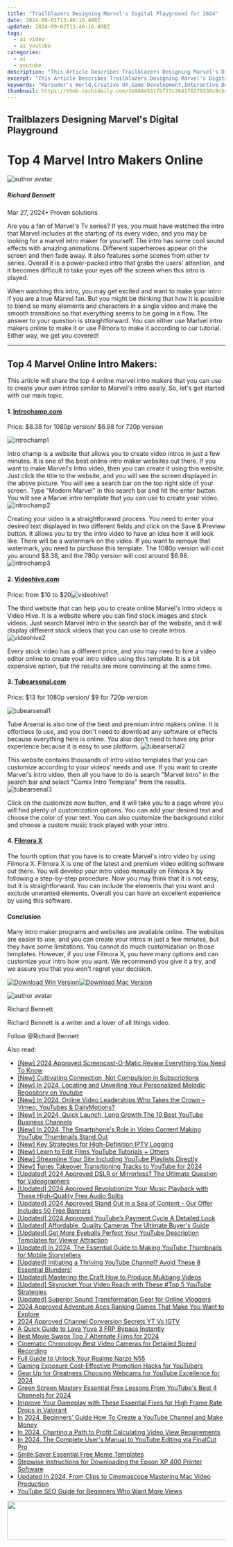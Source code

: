 ```yaml
---
title: "Trailblazers Designing Marvel's Digital Playground for 2024"
date: 2024-09-01T13:40:16.498Z
updated: 2024-09-02T13:40:16.498Z
tags:
  - ai video
  - ai youtube
categories:
  - ai
  - youtube
description: "This Article Describes Trailblazers Designing Marvel's Digital Playground for 2024"
excerpt: "This Article Describes Trailblazers Designing Marvel's Digital Playground for 2024"
keywords: "Marauder's World,Creative UX,Game Development,Interactive Design,VFX Innovation,Storytelling UI,Digital Playground"
thumbnail: https://thmb.techidaily.com/3b9684531fbf23c2641f6279330c8cba0c78b446e63ca3e1151548a8f471104b.jpg
---
```


## Trailblazers Designing Marvel's Digital Playground

# Top 4 Marvel Intro Makers Online

![author avatar](https://images.wondershare.com/filmora/article-images/richard-bennett.jpg)

##### Richard Bennett

 Mar 27, 2024• Proven solutions

Are you a fan of Marvel's Tv series? If yes, you must have watched the intro that Marvel includes at the starting of its every video, and you may be looking for a marvel intro maker for yourself. The intro has some cool sound effects with amazing animations. Different superheroes appear on the screen and then fade away. It also features some scenes from other tv series. Overall it is a power-packed intro that grabs the users' attention, and it becomes difficult to take your eyes off the screen when this intro is played.

When watching this intro, you may get excited and want to make your intro if you are a true Marvel fan. But you might be thinking that how it is possible to blend so many elements and characters in a single video and make the smooth transitions so that everything seems to be going in a flow. The answer to your question is straightforward. You can either use Marlvel intro makers online to make it or use Filmora to make it according to our tutorial. Either way, we get you covered!

---

## **Top 4 Marvel Online Intro Makers:**

This article will share the top 4 online marvel intro makers that you can use to create your own intros similar to Marvel's intro easily. So, let's get started with our main topic.

#### **1\.** [**Introchamp.com**](http://www.introchamp.com)

Price: $8.38 for 1080p version/ $6.98 for 720p version

 ![introchamp1](https://images.wondershare.com/filmora/article-images/introchamp1.png)

Intro champ is a website that allows you to create video intros in just a few minutes. It is one of the best online intro maker websites out there. If you want to make Marvel's Intro video, then you can create it using this website. Just click the title to the website, and you will see the screen displayed in the above picture. You will see a search bar on the top right side of your screen. Type "Modern Marvel" in this search bar and hit the enter button. You will see a Marvel intro template that you can use to create your video.![introchamp2](https://images.wondershare.com/filmora/article-images/introchamp2.png)

Creating your video is a straightforward process. You need to enter your desired text displayed in two different fields and click on the Save & Preview button. It allows you to try the intro video to have an idea how it will look like. There will be a watermark on the video. If you want to remove that watermark, you need to purchase this template. The 1080p version will cost you around $8.38, and the 780p version will cost around $6.98.![introchamp3](https://images.wondershare.com/filmora/article-images/introchamp3.png)

#### **2\.** [**Videohive.com**](https://videohive.net/)

Price: from $10 to $20![videohive1](https://images.wondershare.com/filmora/article-images/videohive1.png)

The third website that can help you to create online Marvel's intro videos is Video Hive. It is a website where you can find stock images and stock videos. Just search Marvel Intro in the search bar of the website, and it will display different stock videos that you can use to create intros. ![videohive2](https://images.wondershare.com/filmora/article-images/videohive2.png)

Every stock video has a different price, and you may need to hire a video editor online to create your intro video using this template. It is a bit expensive option, but the results are more convincing at the same time.

#### **3\.** [**Tubearsenal.com**](https://tubearsenal.com/)

Price: $13 for 1080p version/ $9 for 720p version

 ![tubearsenal1](https://images.wondershare.com/filmora/article-images/tubearsenal1.png)

Tube Arsenal is also one of the best and premium intro makers online. It is effortless to use, and you don't need to download any software or effects because everything here is online. You also don't need to have any prior experience because it is easy to use platform. ![tubearsenal2](https://images.wondershare.com/filmora/article-images/tubearsenal2.png)

This website contains thousands of intro video templates that you can customize according to your videos' needs and use. If you want to create Marvel's intro video, then all you have to do is search "Marvel Intro" in the search bar and select "Comix Intro Template" from the results.![tubearsenal3](https://images.wondershare.com/filmora/article-images/tubearsenal3.png)

Click on the customize now button, and it will take you to a page where you will find plenty of customization options. You can add your desired text and choose the color of your text. You can also customize the background color and choose a custom music track played with your intro.

#### **4\.** [**Filmora X**](https://tools.techidaily.com/wondershare/filmora/download/)

The fourth option that you have is to create Marvel's intro video by using Filmora X. Filmora X is one of the latest and premium video editing software out there. You will develop your intro video manually on Filmora X by following a step-by-step procedure. Now you may think that it is not easy, but it is straightforward. You can include the elements that you want and exclude unwanted elements. Overall you can have an excellent experience by using this software.

#### Conclusion

Many intro maker programs and websites are available online. The websites are easier to use, and you can create your intros in just a few minutes, but they have some limitations. You cannot do much customization on those templates. However, if you use Filmora X, you have many options and can customize your intro how you want. We recommend you give it a try, and we assure you that you won't regret your decision.

[![Download Win Version](https://images.wondershare.com/filmora/guide/download-btn-win.jpg)](https://tools.techidaily.com/wondershare/filmora/download/)[![Download Mac Version](https://images.wondershare.com/filmora/guide/download-btn-mac.jpg)](https://tools.techidaily.com/wondershare/filmora/download/)

![author avatar](https://images.wondershare.com/filmora/article-images/richard-bennett.jpg)

Richard Bennett

Richard Bennett is a writer and a lover of all things video.

Follow @Richard Bennett


<ins class="adsbygoogle"
     style="display:block"
     data-ad-format="autorelaxed"
     data-ad-client="ca-pub-7571918770474297"
     data-ad-slot="1223367746"></ins>



<ins class="adsbygoogle"
     style="display:block"
     data-ad-client="ca-pub-7571918770474297"
     data-ad-slot="8358498916"
     data-ad-format="auto"
     data-full-width-responsive="true"></ins>

<span class="atpl-alsoreadstyle">Also read:</span>
<div><ul>
<li><a href="https://screen-activity-recording.techidaily.com/new-2024-approved-screencast-o-matic-review-everything-you-need-to-know/"><u>[New] 2024 Approved  Screencast-O-Matic Review  Everything You Need To Know</u></a></li>
<li><a href="https://youtube-webster.techidaily.com/ultivating-connection-not-compulsion-in-subscriptions/"><u>[New] Cultivating Connection, Not Compulsion in Subscriptions</u></a></li>
<li><a href="https://youtube-tips.techidaily.com/n-2024-locating-and-unveiling-your-personalized-melodic-repository-on-youtube/"><u>[New] In 2024, Locating and Unveiling Your Personalized Melodic Repository on Youtube</u></a></li>
<li><a href="https://youtube-tips.techidaily.com/n-2024-online-video-leaderships-who-takes-the-crown-vimeo-youtubes-and-dailymotions/"><u>[New] In 2024, Online Video Leaderships  Who Takes the Crown – Vimeo, YouTubes & DailyMotions?</u></a></li>
<li><a href="https://youtube-tips.techidaily.com/n-2024-quick-launch-long-growth-the-10-best-youtube-business-channels/"><u>[New] In 2024, Quick Launch, Long Growth  The 10 Best YouTube Business Channels</u></a></li>
<li><a href="https://youtube-tips.techidaily.com/n-2024-the-smartphones-role-in-video-content-making-youtube-thumbnails-stand-out/"><u>[New] In 2024, The Smartphone's Role in Video Content  Making YouTube Thumbnails Stand Out</u></a></li>
<li><a href="https://screen-capture.techidaily.com/new-key-strategies-for-high-definition-iptv-logging/"><u>[New] Key Strategies for High-Definition IPTV Logging</u></a></li>
<li><a href="https://youtube-tips.techidaily.com/earn-to-edit-films-youtube-tutorials-plus-others/"><u>[New] Learn to Edit Films  YouTube Tutorials + Others</u></a></li>
<li><a href="https://youtube-tips.techidaily.com/treamline-your-site-including-youtube-playlists-directly/"><u>[New] Streamline Your Site  Including YouTube Playlists Directly</u></a></li>
<li><a href="https://youtube-tips.techidaily.com/unes-takeover-transitioning-tracks-to-youtube-for-2024/"><u>[New] Tunes Takeover  Transitioning Tracks to YouTube for 2024</u></a></li>
<li><a href="https://youtube-tips.techidaily.com/ed-2024-approved-dslr-or-mirrorless-the-ultimate-question-for-videographers/"><u>[Updated] 2024 Approved  DSLR or Mirrorless? The Ultimate Question for Videographers</u></a></li>
<li><a href="https://youtube-tips.techidaily.com/ed-2024-approved-revolutionize-your-music-playback-with-these-high-quality-free-audio-splits/"><u>[Updated] 2024 Approved  Revolutionize Your Music Playback with These High-Quality Free Audio Splits</u></a></li>
<li><a href="https://youtube-tips.techidaily.com/ed-2024-approved-stand-out-in-a-sea-of-content-our-offer-includes-50-free-banners/"><u>[Updated] 2024 Approved  Stand Out in a Sea of Content - Our Offer Includes 50 Free Banners</u></a></li>
<li><a href="https://youtube-tips.techidaily.com/ed-2024-approved-youtubes-payment-cycle-a-detailed-look/"><u>[Updated] 2024 Approved  YouTube’s Payment Cycle  A Detailed Look</u></a></li>
<li><a href="https://youtube-tips.techidaily.com/ed-affordable-quality-cameras-the-ultimate-buyers-guide/"><u>[Updated] Affordable, Quality Cameras  The Ultimate Buyer's Guide</u></a></li>
<li><a href="https://youtube-tips.techidaily.com/ed-get-more-eyeballs-perfect-your-youtube-description-templates-for-viewer-attraction/"><u>[Updated] Get More Eyeballs  Perfect Your YouTube Description Templates for Viewer Attraction</u></a></li>
<li><a href="https://youtube-tips.techidaily.com/ed-in-2024-the-essential-guide-to-making-youtube-thumbnails-for-mobile-storytellers/"><u>[Updated] In 2024, The Essential Guide to Making YouTube Thumbnails for Mobile Storytellers</u></a></li>
<li><a href="https://youtube-tips.techidaily.com/26454177-updated-initiating-a-thriving-youtube-channel-avoid-these-8-essential-blunders/"><u>[Updated] Initiating a Thriving YouTube Channel? Avoid These 8 Essential Blunders!</u></a></li>
<li><a href="https://youtube-tips.techidaily.com/ed-mastering-the-craft-how-to-produce-mukbang-videos/"><u>[Updated] Mastering the Craft  How to Produce Mukbang Videos</u></a></li>
<li><a href="https://youtube-tips.techidaily.com/ed-skyrocket-your-video-reach-with-these-top-5-youtube-strategies/"><u>[Updated] Skyrocket Your Video Reach with These #Top 5 YouTube Strategies</u></a></li>
<li><a href="https://youtube-tips.techidaily.com/ed-superior-sound-transformation-gear-for-online-vloggers/"><u>[Updated] Superior Sound Transformation Gear for Online Vloggers</u></a></li>
<li><a href="https://screen-recording.techidaily.com/2024-approved-adventure-aces-ranking-games-that-make-you-want-to-explore/"><u>2024 Approved  Adventure Aces  Ranking Games That Make You Want to Explore</u></a></li>
<li><a href="https://youtube-tips.techidaily.com/approved-channel-conversion-secrets-yt-vs-igtv/"><u>2024 Approved  Channel Conversion Secrets  YT Vs IGTV</u></a></li>
<li><a href="https://android-frp.techidaily.com/a-quick-guide-to-lava-yuva-3-frp-bypass-instantly-by-drfone-android/"><u>A Quick Guide to Lava Yuva 3 FRP Bypass Instantly</u></a></li>
<li><a href="https://youtube-tips.techidaily.com/movie-swaps-top-7-alternate-films-for-2024/"><u>Best Movie Swaps  Top 7 Alternate Films for 2024</u></a></li>
<li><a href="https://fox-hovers.techidaily.com/cinematic-chronology-best-video-cameras-for-detailed-speed-recording/"><u>Cinematic Chronology  Best Video Cameras for Detailed Speed Recording</u></a></li>
<li><a href="https://easy-unlock-android.techidaily.com/full-guide-to-unlock-your-realme-narzo-n55-by-drfone-android/"><u>Full Guide to Unlock Your Realme Narzo N55</u></a></li>
<li><a href="https://youtube-tips.techidaily.com/ng-exposure-cost-effective-promotion-hacks-for-youtubers/"><u>Gaining Exposure  Cost-Effective Promotion Hacks for YouTubers</u></a></li>
<li><a href="https://youtube-tips.techidaily.com/up-for-greatness-choosing-webcams-for-youtube-excellence-for-2024/"><u>Gear Up for Greatness  Choosing Webcams for YouTube Excellence for 2024</u></a></li>
<li><a href="https://youtube-tips.techidaily.com/-screen-mastery-essential-free-lessons-from-youtubes-best-4-channels-for-2024/"><u>Green Screen Mastery  Essential Free Lessons From YouTube's Best 4 Channels for 2024</u></a></li>
<li><a href="https://win-answers.techidaily.com/improve-your-gameplay-with-these-essential-fixes-for-high-frame-rate-drops-in-valorant/"><u>Improve Your Gameplay with These Essential Fixes for High Frame Rate Drops in Valorant</u></a></li>
<li><a href="https://youtube-tips.techidaily.com/24-beginners-guide-how-to-create-a-youtube-channel-and-make-money/"><u>In 2024, Beginners’ Guide  How To Create a YouTube Channel and Make Money</u></a></li>
<li><a href="https://youtube-tips.techidaily.com/24-charting-a-path-to-profit-calculating-video-view-requirements/"><u>In 2024, Charting a Path to Profit  Calculating Video View Requirements</u></a></li>
<li><a href="https://youtube-tips.techidaily.com/24-the-complete-users-manual-to-youtube-editing-via-finalcut-pro/"><u>In 2024, The Complete User's Manual to YouTube Editing via FinalCut Pro</u></a></li>
<li><a href="https://extra-information.techidaily.com/smile-saver-essential-free-meme-templates/"><u>Smile Saver  Essential Free Meme Templates</u></a></li>
<li><a href="https://hardware-updates.techidaily.com/stepwise-instructions-for-downloading-the-epson-xp-400-printer-software/"><u>Stepwise Instructions for Downloading the Epson XP 400 Printer Software</u></a></li>
<li><a href="https://ai-video-tools.techidaily.com/updated-in-2024-from-clips-to-cinemascope-mastering-mac-video-production/"><u>Updated In 2024, From Clips to Cinemascope Mastering Mac Video Production</u></a></li>
<li><a href="https://youtube-tips.techidaily.com/be-seo-guide-for-beginners-who-want-more-views/"><u>YouTube SEO Guide for Beginners Who Want More Views</u></a></li>
</ul></div>

<!-- affiliate ads begin -->
<a href="https://arkmc.pxf.io/c/5597632/427477/5172" target="_top" id="427477"><img src="//a.impactradius-go.com/display-ad/5172-427477" border="0" alt="" width="728" height="90"/></a><img height="0" width="0" src="https://arkmc.pxf.io/i/5597632/427477/5172" style="position:absolute;visibility:hidden;" border="0" />
<!-- affiliate ads end -->